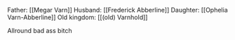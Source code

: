 Father: [[Megar Varn]]
Husband: [[Frederick Abberline]]
Daughter: [[Ophelia Varn-Abberline]]
Old kingdom: [[(old) Varnhold]] 

Allround bad ass bitch